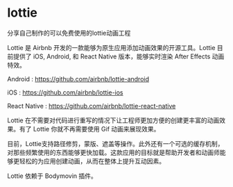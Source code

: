 # lottie
分享自己制作的可以免费使用的lottie动画工程


Lottie 是 Airbnb 开发的一款能够为原生应用添加动画效果的开源工具。Lottie 目前提供了 iOS, Android, 和 React Native 版本，能够实时渲染 After Effects 动画特效。

Android : https://github.com/airbnb/lottie-android

iOS : https://github.com/airbnb/lottie-ios

React Native : https://github.com/airbnb/lottie-react-native

Lottie 在不需要对代码进行重写的情况下让工程师更加方便的创建更丰富的动画效果。有了 Lottie 你就不再需要使用 Gif 动画来展现效果。

目前，Lottie支持路径修剪，蒙版、遮盖等操作。此外还有一个可选的缓存机制，对那些频繁使用的东西能够更快加载。这款应用的目标就是帮助开发者和动画师能够更轻松的为应用创建动画，从而在整体上提升互动因素。

Lottie 依赖于 Bodymovin 插件。

